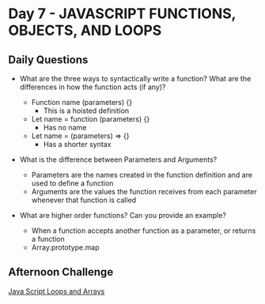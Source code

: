 # Day 7 - JAVASCRIPT FUNCTIONS, OBJECTS, AND LOOPS

## Daily Questions

- What are the three ways to syntactically write a function? What are the differences in how the function acts (if any)?
    - Function name (parameters) {}
        - This is a hoisted definition
    - Let name = function (parameters) {}
        - Has no name
    - Let name = (parameters) => {} 
        - Has a shorter syntax

- What is the difference between Parameters and Arguments?
    - Parameters are the names created in the function definition and are used to define a function
    - Arguments are the values the function receives from each parameter whenever that function is called

- What are higher order functions? Can you provide an example?
    - When a function accepts another function as a parameter, or returns a function
    - Array.prototype.map

 ## Afternoon Challenge
[Java Script Loops and Arrays](https://github.com/Jo-nathanWright/js-tests-loops-and-arrays)